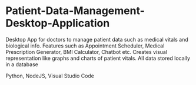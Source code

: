 # Patient-Data-Management-Desktop-Application
Desktop App for doctors to manage patient data such as medical vitals and biological info. Features such as Appointment Scheduler, Medical Prescription Generator, BMI Calculator, Chatbot etc. Creates visual representation like graphs and charts of patient vitals. All data stored locally in a database

Python, NodeJS, Visual Studio Code
